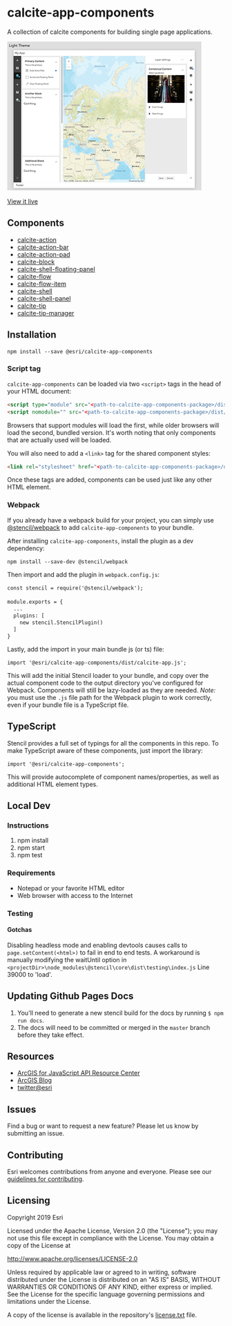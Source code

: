 # calcite-app-components

A collection of calcite components for building single page applications.

[![App](src/assets/view-it-live.png)​](https://esri.github.io/calcite-app-components/)

​[View it live](https://esri.github.io/calcite-app-components/)

## Components

- [calcite-action](/src/components/calcite-action/readme.md)
- [calcite-action-bar](/src/components/calcite-action-bar/readme.md)
- [calcite-action-pad](/src/components/calcite-action-pad/readme.md)
- [calcite-block](/src/components/calcite-block/readme.md)
- [calcite-shell-floating-panel](/src/components/calcite-shell-floating-panel/readme.md)
- [calcite-flow](/src/components/calcite-flow/readme.md)
- [calcite-flow-item](/src/components/calcite-flow-item/readme.md)
- [calcite-shell](/src/components/calcite-shell/readme.md)
- [calcite-shell-panel](/src/components/calcite-shell-panel/readme.md)
- [calcite-tip](/src/components/calcite-tip/readme.md)
- [calcite-tip-manager](/src/components/calcite-tip-manager/readme.md)

## Installation

```
npm install --save @esri/calcite-app-components
```

### Script tag

`calcite-app-components` can be loaded via two `<script>` tags in the head of your HTML document:

```html
<script type="module" src="<path-to-calcite-app-components-package>/dist/calcite-app/calcite-app.esm.js"></script>
<script nomodule="" src="<path-to-calcite-app-components-package>/dist/calcite-app/calcite-app.js"></script>
```

Browsers that support modules will load the first, while older browsers will load the second, bundled version. It's worth noting that only components that are actually used will be loaded.

You will also need to add a `<link>` tag for the shared component styles:

```html
<link rel="stylesheet" href="<path-to-calcite-app-components-package>/dist/calcite-app/calcite-app.css" />
```

Once these tags are added, components can be used just like any other HTML element.

### Webpack

If you already have a webpack build for your project, you can simply use [@stencil/webpack](https://github.com/ionic-team/stencil-webpack) to add `calcite-app-components` to your bundle.

After installing `calcite-app-components`, install the plugin as a dev dependency:

```
npm install --save-dev @stencil/webpack
```

Then import and add the plugin in `webpack.config.js`:

```
const stencil = require('@stencil/webpack');

module.exports = {
  ...
  plugins: [
    new stencil.StencilPlugin()
  ]
}
```

Lastly, add the import in your main bundle js (or ts) file:

```
import '@esri/calcite-app-components/dist/calcite-app.js';
```

This will add the initial Stencil loader to your bundle, and copy over the actual component code to the output directory you've configured for Webpack. Components will still be lazy-loaded as they are needed. _Note:_ you must use the `.js` file path for the Webpack plugin to work correctly, even if your bundle file is a TypeScript file.

## TypeScript

Stencil provides a full set of typings for all the components in this repo. To make TypeScript aware of these components, just import the library:

```
import '@esri/calcite-app-components';
```

This will provide autocomplete of component names/properties, as well as additional HTML element types.

## Local Dev

### Instructions

1. npm install
2. npm start
3. npm test

### Requirements

- Notepad or your favorite HTML editor
- Web browser with access to the Internet

### Testing

#### Gotchas

Disabling headless mode and enabling devtools causes calls to `page.setContent(<html>)` to fail in end to end tests.
A workaround is manually modifying the waitUntil option in `<projectDir>\node_modules\@stencil\core\dist\testing\index.js` Line 39000 to 'load'.

## Updating Github Pages Docs

1. You'll need to generate a new stencil build for the docs by running `$ npm run docs`.
1. The docs will need to be committed or merged in the `master` branch before they take effect.

## Resources

- [ArcGIS for JavaScript API Resource Center](http://help.arcgis.com/en/webapi/javascript/arcgis/index.html)
- [ArcGIS Blog](http://blogs.esri.com/esri/arcgis/)
- [twitter@esri](http://twitter.com/esri)

## Issues

Find a bug or want to request a new feature? Please let us know by submitting an issue.

## Contributing

Esri welcomes contributions from anyone and everyone. Please see our [guidelines for contributing](https://github.com/esri/contributing).

## Licensing

Copyright 2019 Esri

Licensed under the Apache License, Version 2.0 (the "License");
you may not use this file except in compliance with the License.
You may obtain a copy of the License at

http://www.apache.org/licenses/LICENSE-2.0

Unless required by applicable law or agreed to in writing, software
distributed under the License is distributed on an "AS IS" BASIS,
WITHOUT WARRANTIES OR CONDITIONS OF ANY KIND, either express or implied.
See the License for the specific language governing permissions and
limitations under the License.

A copy of the license is available in the repository's [license.txt](https://raw.github.com/Esri/quickstart-map-js/master/license.txt) file.
